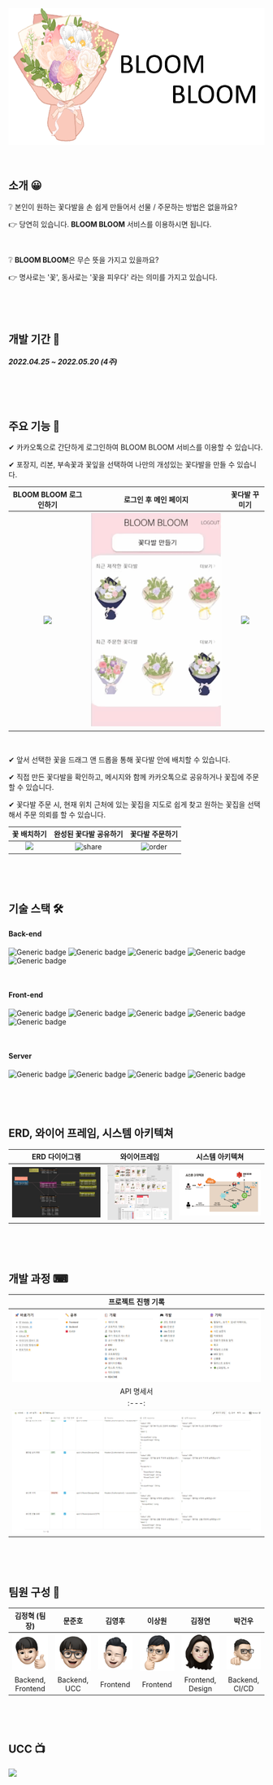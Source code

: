 
![](README.assets/logo.png)

&nbsp;

## 소개 😀

❔ 본인이 원하는 꽃다발을 손 쉽게 만들어서 선물 / 주문하는 방법은 없을까요?

👉 당연히 있습니다. **BLOOM BLOOM** 서비스를 이용하시면 됩니다.

&nbsp;

❔ **BLOOM BLOOM**은 무슨 뜻을 가지고 있을까요?

👉  명사로는 '꽃', 동사로는 '꽃을 피우다' 라는 의미를 가지고 있습니다.

&nbsp;

&nbsp;

## 개발 기간 📅

##### 2022.04.25 ~ 2022.05.20 (4주)

&nbsp;

&nbsp;

## 주요 기능 📌

✔ 카카오톡으로 간단하게 로그인하여 BLOOM BLOOM 서비스를 이용할 수 있습니다.

✔ 포장지, 리본, 부속꽃과 꽃잎을 선택하여 나만의 개성있는 꽃다발을 만들 수 있습니다.

| BLOOM BLOOM 로그인하기 | 로그인 후 메인 페이지 | 꽃다발 꾸미기 |
| :---: | :---: | :---: |
| ![](README.assets/login.gif) | ![](README.assets/main.png) | ![](README.assets/makeflower.gif) |

&nbsp;

✔ 앞서 선택한 꽃을 드래그 앤 드롭을 통해 꽃다발 안에 배치할 수 있습니다.

✔ 직접 만든 꽃다발을 확인하고, 메시지와 함께 카카오톡으로 공유하거나 꽃집에 주문할 수 있습니다.

✔ 꽃다발 주문 시, 현재 위치 근처에 있는 꽃집을 지도로 쉽게 찾고 원하는 꽃집을 선택해서 주문 의뢰를 할 수 있습니다.

| 꽃 배치하기 | 완성된 꽃다발 공유하기 | 꽃다발 주문하기 |
| :---: | :---: | :---: |
| ![](README.assets/arrange.gif) | ![share](README.assets/share.gif) | ![order](README.assets/order.gif) |

&nbsp;

&nbsp;

## 기술 스택 🛠

#### Back-end

![Generic badge](https://img.shields.io/badge/Java-11-royalblue.svg)&nbsp;![Generic badge](https://img.shields.io/badge/SpringBoot-2.5.10-lightgreen.svg)&nbsp;![Generic badge](https://img.shields.io/badge/Gradle-7.4.1-%232e2929.svg)&nbsp;![Generic badge](https://img.shields.io/badge/Spring_Data_JPA-brown.svg)&nbsp;![Generic badge](https://img.shields.io/badge/Spring_Security-green.svg)

&nbsp;

#### Front-end

![Generic badge](https://img.shields.io/badge/React-17.0.2-skyblue.svg)&nbsp;![Generic badge](https://img.shields.io/badge/Recoil-0.6.1-yellow.svg)&nbsp;![Generic badge](https://img.shields.io/badge/Next.js-12.1.5-yellowgreen.svg)&nbsp;![Generic badge](https://img.shields.io/badge/Material_UI-5.5.0-blue.svg)&nbsp;![Generic badge](https://img.shields.io/badge/Typescript-4.6.3-%246f8ed1.svg)

&nbsp;

#### Server

![Generic badge](https://img.shields.io/badge/Docker-20.10.12-%234d80f0.svg)&nbsp;![Generic badge](https://img.shields.io/badge/MySQL-8.0-%238aa1d4.svg)&nbsp;![Generic badge](https://img.shields.io/badge/Nginx-1.21.6-%23299e29.svg)&nbsp;![Generic badge](https://img.shields.io/badge/AmazonS3-orange.svg)

&nbsp;

&nbsp;

## ERD, 와이어 프레임, 시스템 아키텍쳐

| ERD 다이어그램 | 와이어프레임 | 시스템 아키텍쳐 |
| :---: | :---: | :---: |
| ![](README.assets/ERD.png) | ![](README.assets/wireframe.png) | ![](README.assets/시스템아키텍처.png) |

&nbsp;

&nbsp;

## 개발 과정 ⌨

| 프로젝트 진행 기록 |
|:---: |
| ![](README.assets/record.png) |
| API 명세서 |
|:---: |
| ![](README.assets/api.png) |

&nbsp;

&nbsp;

## 팀원 구성 🤝

| 김정혁 (팀장) | 문준호 | 김영후 | 이상원 | 김정연 | 박건우 |
| :---: | :---: | :---: | :---: | :---: | :---: |
| ![정혁](README.assets/정혁.png) | ![준호](README.assets/준호.png) | ![영후](README.assets/영후.png) | ![상원](README.assets/상원.png) | ![정연](README.assets/정연.png) | ![건우](README.assets/건우.png) |
| Backend, Frontend | Backend, UCC | Frontend | Frontend | Frontend, Design | Backend, CI/CD |

&nbsp;

&nbsp;

## UCC 📺

<a href="https://www.youtube.com/watch?v=2rzKT8uNlYg"><img src="https://img.shields.io/badge/UCC 영상-black?style=flat-square&logo=Youtube&logoColor=FF0000&link=https://www.https://www.youtube.com/watch?v=2rzKT8uNlYg"></a>